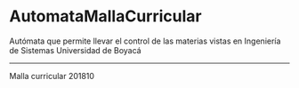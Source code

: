 # AutomataMallaCurricular
Autómata que permite llevar el control de las materias vistas en Ingeniería de Sistemas Universidad de Boyacá
______________________________________________________________________________________________________________

Malla curricular 201810
